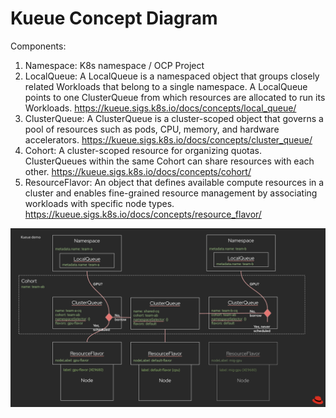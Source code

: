 # Kueue Concept Diagram

Components:

1. Namespace: K8s namespace / OCP Project
1. LocalQueue: A LocalQueue is a namespaced object that groups closely related Workloads that belong to a single namespace. A LocalQueue points to one ClusterQueue from which resources are allocated to run its Workloads. <https://kueue.sigs.k8s.io/docs/concepts/local_queue/>
1. ClusterQueue: A ClusterQueue is a cluster-scoped object that governs a pool of resources such as pods, CPU, memory, and hardware accelerators. <https://kueue.sigs.k8s.io/docs/concepts/cluster_queue/>
1. Cohort: A cluster-scoped resource for organizing quotas. ClusterQueues within the same Cohort can share resources with each other. <https://kueue.sigs.k8s.io/docs/concepts/cohort/>
1. ResourceFlavor: An object that defines available compute resources in a cluster and enables fine-grained resource management by associating workloads with specific node types. <https://kueue.sigs.k8s.io/docs/concepts/resource_flavor/>

![IMAGE](kueue-concept-diagram.png)
